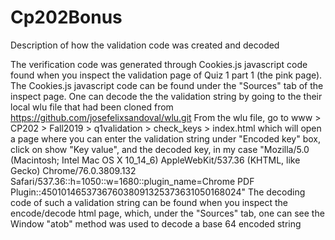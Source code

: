 # Cp202Bonus
Description of how the validation code was created and decoded

The verification code was generated through Cookies.js javascript code found when you inspect the validation page of Quiz 1 part 1 (the pink page). The Cookies.js javascript code can be found under the "Sources" tab of the inspect page.
One can decode the the validation string by going to the their local wlu file that had been cloned from https://github.com/josefelixsandoval/wlu.git
From the wlu file, go to www > CP202 > Fall2019 > q1validation > check_keys > index.html which will open a page where you can enter the validation string under "Encoded key" box, click on show "Key value", and the decoded key, in my case "Mozilla/5.0 (Macintosh; Intel Mac OS X 10_14_6) AppleWebKit/537.36 (KHTML, like Gecko) Chrome/76.0.3809.132 Safari/537.36::h=1050::w=1680::plugin_name=Chrome PDF Plugin::450101465373676038091325373631050168024"
The decoding code of such a validation string can be found when you inspect the encode/decode html page, which, under the "Sources" tab, one can see the Window "atob" method was used to decode a base 64 encoded string 
